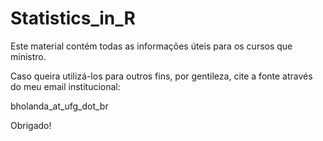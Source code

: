 # Statistics_in_R

Este material contém todas as informações úteis para os cursos que ministro.

Caso queira utilizá-los para outros fins, por gentileza, cite a fonte através do meu email institucional:

bholanda_at_ufg_dot_br

Obrigado!

